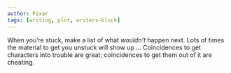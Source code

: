 ```yaml
---
author: Pixar
tags: [writing, plot, writers-block]
---
```

When you’re stuck, make a list of what _wouldn’t_ happen next. Lots of times the material to get you unstuck will show up ... Coincidences to get characters into trouble are great; coincidences to get them out of it are cheating.